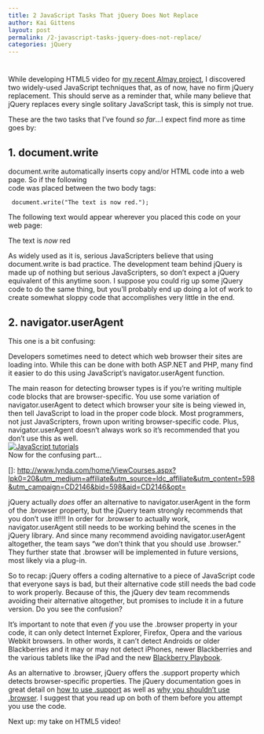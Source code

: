 ```yaml
---
title: 2 JavaScript Tasks That jQuery Does Not Replace
author: Kai Gittens
layout: post
permalink: /2-javascript-tasks-jquery-does-not-replace/
categories: jQuery
---
```

# 

While developing HTML5 video for [my recent Almay project][1], I discovered two widely-used JavaScript techniques that, as of now, have no firm jQuery replacement. This should serve as a reminder that, while many believe that jQuery replaces every single solitary JavaScript task, this is simply not true.

 [1]: http://kaidez.com/almay-project-using-html5-net-jquery/

These are the two tasks that I’ve found *so far*…I expect find more as time goes by: 

## 1. document.write

document.write automatically inserts copy and/or HTML code into a web page. So if the following  
code was placed between the two body tags: 

     document.write("The text is now red."); 
    

The following text would appear wherever you placed this code on your web page:

The text is *now* red

As widely used as it is, serious JavaScripters believe that using document.write is bad practice. The development team behind jQuery is made up of nothing but serious JavaScripters, so don’t expect a jQuery equivalent of this anytime soon. I suppose you could rig up some jQuery code to do the same thing, but you’ll probably end up doing a lot of work to create somewhat sloppy code that accomplishes very little in the end. 

## 2. navigator.userAgent

This one is a bit confusing: 

Developers sometimes need to detect which web browser their sites are loading into. While this can be done with both ASP.NET and PHP, many find it easier to do this using JavaScript’s navigator.userAgent function. 

The main reason for detecting browser types is if you’re writing multiple code blocks that are browser-specific. You use some variation of navigator.userAgent to detect which browser your site is being viewed in, then tell JavaScript to load in the proper code block. Most programmers, not just JavaScripters, frown upon writing browser-specific code. Plus, navigator.userAgent doesn’t always work so it’s recommended that you don’t use this as well.  
[![JavaScript tutorials][3]][3]  
Now for the confusing part… 

 []: http://www.lynda.com/home/ViewCourses.aspx?lpk0=20&utm_medium=affiliate&utm_source=ldc_affiliate&utm_content=598&utm_campaign=CD2146&bid=598&aid=CD2146&opt=

jQuery actually *does* offer an alternative to navigator.userAgent in the form of the .browser property, but the jQuery team strongly recommends that you don’t use it!!!! In order for .browser to actually work, navigator.userAgent still needs to be working behind the scenes in the jQuery library. And since many recommend avoiding navigator.userAgent altogether, the team says “we don’t think that you should use .browser.” They further state that .browser will be implemented in future versions, most likely via a plug-in.

So to recap: jQuery offers a coding alternative to a piece of JavaScript code that everyone says is bad, but their alternative code still needs the bad code to work properly. Because of this, the jQuery dev team recommends avoiding their alternative altogether, but promises to include it in a future version. Do you see the confusion? 

It’s important to note that even *if* you use the .browser property in your code, it can only detect Internet Explorer, Firefox, Opera and the various Webkit browsers. In other words, it can’t detect Androids or older Blackberries and it may or may not detect iPhones, newer Blackberries and the various tablets like the iPad and the new [Blackberry Playbook][3]. 

 [3]: http://us.blackberry.com/playbook-tablet/

As an alternative to .browser, jQuery offers the .support property which detects browser-specific properties. The jQuery documentation goes in great detail on [how to use .support][4] as well as [why you shouldn’t use .browser][5]. I suggest that you read up on both of them before you attempt you use the code. 

 [4]: http://api.jquery.com/jQuery.support/
 [5]: http://api.jquery.com/jQuery.browser/

Next up: my take on HTML5 video!